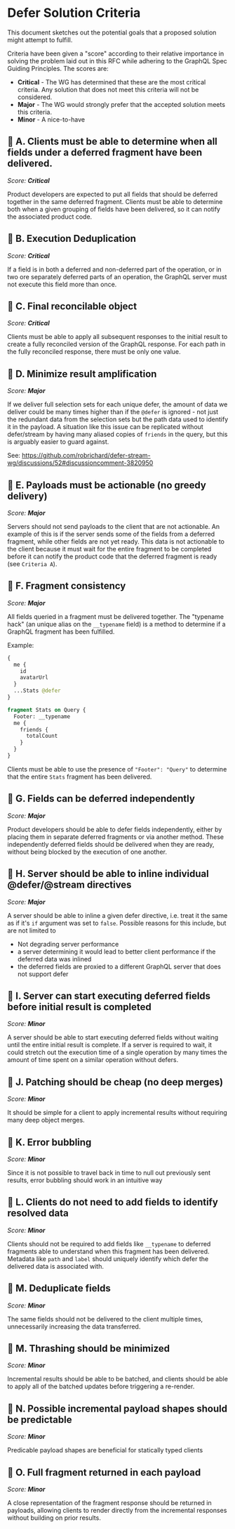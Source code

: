# Defer Solution Criteria

This document sketches out the potential goals that a proposed solution might
attempt to fulfill.

Criteria have been given a "score" according to their relative importance in
solving the problem laid out in this RFC while adhering to the GraphQL Spec
Guiding Principles. The scores are:

- **Critical** - The WG has determined that these are the most critical
  criteria. Any solution that does not meet this criteria will not be
  considered.
- **Major** - The WG would strongly prefer that the accepted solution meets this
  criteria.
- **Minor** - A nice-to-have

## 🎯 A. Clients must be able to determine when all fields under a deferred fragment have been delivered.

_Score: **Critical**_

Product developers are expected to put all fields that should be deferred
together in the same deferred fragment. Clients must be able to determine both
when a given grouping of fields have been delivered, so it can notify the
associated product code.

## 🎯 B. Execution Deduplication

_Score: **Critical**_

If a field is in both a deferred and non-deferred part of the operation, or in
two ore separately deferred parts of an operation, the GraphQL server must not
execute this field more than once.

## 🎯 C. Final reconcilable object

_Score: **Critical**_

Clients must be able to apply all subsequent responses to the initial result to
create a fully reconciled version of the GraphQL response. For each path in the
fully reconciled response, there must be only one value.

## 🎯 D. Minimize result amplification

_Score: **Major**_

If we deliver full selection sets for each unique defer, the amount of data we
deliver could be many times higher than if the `@defer` is ignored - not just
the redundant data from the selection sets but the path data used to identify it
in the payload. A situation like this issue can be replicated without
defer/stream by having many aliased copies of `friends` in the query, but this
is arguably easier to guard against.

See:
https://github.com/robrichard/defer-stream-wg/discussions/52#discussioncomment-3820950

## 🎯 E. Payloads must be actionable (no greedy delivery)

_Score: **Major**_

Servers should not send payloads to the client that are not actionable. An
example of this is if the server sends some of the fields from a deferred
fragment, while other fields are not yet ready. This data is not actionable to
the client because it must wait for the entire fragment to be completed before
it can notify the product code that the deferred fragment is ready (see
`Criteria A`).

## 🎯 F. Fragment consistency

_Score: **Major**_

All fields queried in a fragment must be delivered together. The "typename hack"
(an unique alias on the `__typename` field) is a method to determine if a
GraphQL fragment has been fulfilled.

Example:

```graphql
{
  me {
    id
    avatarUrl
  }
  ...Stats @defer
}

fragment Stats on Query {
  Footer: __typename
  me {
    friends {
      totalCount
    }
  }
}
```

Clients must be able to use the presence of `"Footer": "Query"` to determine
that the entire `Stats` fragment has been delivered.

## 🎯 G. Fields can be deferred independently

_Score: **Major**_

Product developers should be able to defer fields independently, either by
placing them in separate deferred fragments or via another method. These
independently deferred fields should be delivered when they are ready, without
being blocked by the execution of one another.

## 🎯 H. Server should be able to inline individual @defer/@stream directives

_Score: **Major**_

A server should be able to inline a given defer directive, i.e. treat it the
same as if it's `if` argument was set to `false`. Possible reasons for this
include, but are not limited to

- Not degrading server performance
- a server determining it would lead to better client performance if the
  deferred data was inlined
- the deferred fields are proxied to a different GraphQL server that does not
  support defer

## 🎯 I. Server can start executing deferred fields before initial result is completed

_Score: **Minor**_

A server should be able to start executing deferred fields without waiting until
the entire initial result is complete. If a server is required to wait, it could
stretch out the execution time of a single operation by many times the amount of
time spent on a similar operation without defers.

## 🎯 J. Patching should be cheap (no deep merges)

_Score: **Minor**_

It should be simple for a client to apply incremental results without requiring
many deep object merges.

## 🎯 K. Error bubbling

_Score: **Minor**_

Since it is not possible to travel back in time to null out previously sent
results, error bubbling should work in an intuitive way

## 🎯 L. Clients do not need to add fields to identify resolved data

_Score: **Minor**_

Clients should not be required to add fields like `__typename` to deferred
fragments able to understand when this fragment has been delivered. Metadata
like `path` and `label` should uniquely identify which defer the delivered data
is associated with.

## 🎯 M. Deduplicate fields

_Score: **Minor**_

The same fields should not be delivered to the client multiple times,
unnecessarily increasing the data transferred.

## 🎯 M. Thrashing should be minimized

_Score: **Minor**_

Incremental results should be able to be batched, and clients should be able to
apply all of the batched updates before triggering a re-render.

## 🎯 N. Possible incremental payload shapes should be predictable

_Score: **Minor**_

Predicable payload shapes are beneficial for statically typed clients

## 🎯 O. Full fragment returned in each payload

_Score: **Minor**_

A close representation of the fragment response should be returned in payloads,
allowing clients to render directly from the incremental responses without
building on prior results.
